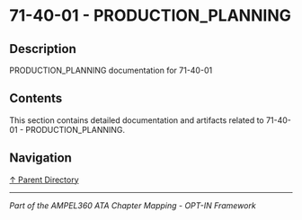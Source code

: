 # 71-40-01 - PRODUCTION_PLANNING

## Description

PRODUCTION_PLANNING documentation for 71-40-01

## Contents

This section contains detailed documentation and artifacts related to 71-40-01 - PRODUCTION_PLANNING.

## Navigation

[↑ Parent Directory](../README.md)

---

*Part of the AMPEL360 ATA Chapter Mapping - OPT-IN Framework*
